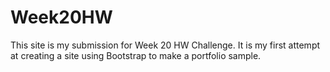 # Week20HW
This site is my submission for Week 20 HW Challenge. It is my first attempt at creating a site using Bootstrap to make a portfolio sample.
